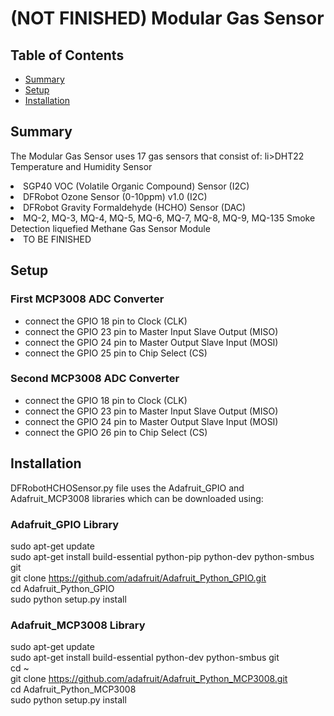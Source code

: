 # (NOT FINISHED) Modular Gas Sensor

## Table of Contents
* [Summary](#Summary)
* [Setup](#Setup)
* [Installation](#Installation)


## Summary
The Modular Gas Sensor uses 17 gas sensors that consist of:
li>DHT22 Temperature and Humidity Sensor</li>
<li>SGP40 VOC (Volatile Organic Compound) Sensor (I2C)</li>
<li>DFRobot Ozone Sensor (0-10ppm) v1.0 (I2C)</li>
<li>DFRobot Gravity Formaldehyde (HCHO) Sensor (DAC)</li>
<li>MQ-2, MQ-3, MQ-4, MQ-5, MQ-6, MQ-7, MQ-8, MQ-9, MQ-135 Smoke Detection liquefied Methane Gas Sensor Module</li>
<li> TO BE FINISHED</li>

## Setup

### First MCP3008 ADC Converter
* connect the GPIO 18 pin to Clock (CLK)
* connect the GPIO 23 pin to Master Input Slave Output (MISO)
* connect the GPIO 24 pin to Master Output Slave Input (MOSI)
* connect the GPIO 25 pin to Chip Select (CS)

### Second MCP3008 ADC Converter
* connect the GPIO 18 pin to Clock (CLK)
* connect the GPIO 23 pin to Master Input Slave Output (MISO)
* connect the GPIO 24 pin to Master Output Slave Input (MOSI)
* connect the GPIO 26 pin to Chip Select (CS)


## Installation
DFRobotHCHOSensor.py file uses the Adafruit_GPIO and Adafruit_MCP3008 libraries which can be downloaded using:

### Adafruit_GPIO Library
sudo apt-get update <br />
sudo apt-get install build-essential python-pip python-dev python-smbus git <br />
git clone https://github.com/adafruit/Adafruit_Python_GPIO.git <br />
cd Adafruit_Python_GPIO <br />
sudo python setup.py install <br />

### Adafruit_MCP3008 Library
sudo apt-get update <br />
sudo apt-get install build-essential python-dev python-smbus git <br />
cd ~ <br />
git clone https://github.com/adafruit/Adafruit_Python_MCP3008.git <br />
cd Adafruit_Python_MCP3008 <br />
sudo python setup.py install <br />
